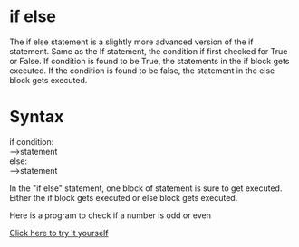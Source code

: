 # if else

The if else statement is a slightly more advanced version of the if statement. Same as the If statement, the condition if first checked for True or False. If condition is found to be True, the statements in the if block gets executed. If the condition is found to be false, the statement in the else block gets executed.

# Syntax

if condition:\
-->statement\
else:\
-->statement


In the "if else" statement, one block of statement is sure to get executed. Either the if block gets executed or else block gets executed.

Here is a program to check if a number is odd or even

[Click here to try it yourself](https://github.com/pythoncoder100/practice/blob/master/if_else.ipynb)








